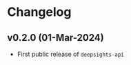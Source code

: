 # Changelog

<!--next-version-placeholder-->

## v0.2.0 (01-Mar-2024)

- First public release of `deepsights-api`
